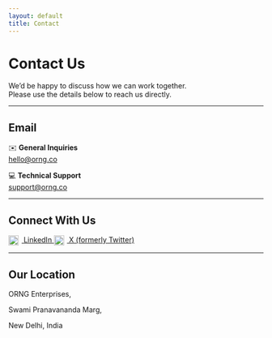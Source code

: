 ```yaml
---
layout: default
title: Contact
---
```


# Contact Us

We’d be happy to discuss how we can work together.  
Please use the details below to reach us directly.

---

## Email  
✉️ **General Inquiries**  
[hello@orng.co](mailto:hello@orng.co)  

💻 **Technical Support**  
[support@orng.co](mailto:support@orng.co)  

---

## Connect With Us  

<a href="https://www.linkedin.com/company/orng-enterprises" target="_blank">
  <img src="https://cdn.jsdelivr.net/gh/simple-icons/simple-icons/icons/linkedin.svg" alt="LinkedIn" width="20" style="vertical-align:middle; margin-right:6px;">
  LinkedIn
</a>  

<a href="https://x.com/ORNGEnterprises" target="_blank">
  <img src="https://cdn.jsdelivr.net/gh/simple-icons/simple-icons/icons/x.svg" alt="X" width="20" style="vertical-align:middle; margin-right:6px;">
  X (formerly Twitter)
</a>  

---

## Our Location  
ORNG Enterprises, 

Swami Pranavananda Marg, 

New Delhi, India
